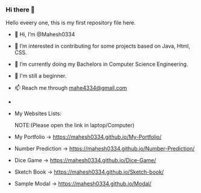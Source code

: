 ### Hi there 👋
Hello eveery one, this is my first repository file here.
- 👋 Hi, I’m @Mahesh0334
- 👀 I’m interested in contributing for some projects based on Java, Html, CSS. 
- 🌱 I’m currently doing my Bachelors in Computer Science Engineering.
- 🐝 I'm still a beginner.
- 📫 Reach me through mahe4334@gmail.com
-
- My Websites Lists: 
 
  NOTE:(Please open the link in laptop/Computer)
- My Portfolio -> https://mahesh0334.github.io/My-Portfolio/
- Number Prediction ->  https://mahesh0334.github.io/Number-Prediction/
- Dice Game -> https://mahesh0334.github.io/Dice-Game/
- Sketch Book -> https://mahesh0334.github.io/Sketch-book/
- Sample Modal -> https://mahesh0334.github.io/Modal/




<!--
**Mahesh0334/Mahesh0334** is a ✨ _special_ ✨ repository because its `README.md` (this file) appears on your GitHub profile.

Here are some ideas to get you started:

- 🔭 I’m currently working on ...
- 🌱 I’m currently learning ...
- 👯 I’m looking to collaborate on ...
- 🤔 I’m looking for help with ...
- 💬 Ask me about ...
- 📫 How to reach me: ...
- 😄 Pronouns: ...
- ⚡ Fun fact: ...
-->
